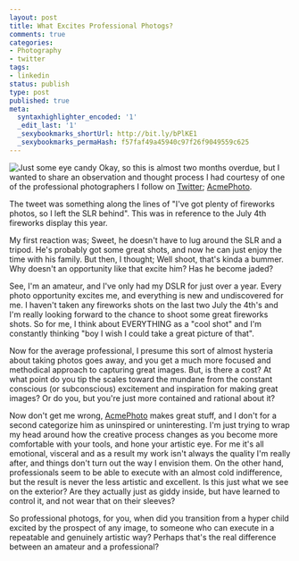 ```yaml
---
layout: post
title: What Excites Professional Photogs?
comments: true
categories:
- Photography
- twitter
tags:
- linkedin
status: publish
type: post
published: true
meta:
  syntaxhighlighter_encoded: '1'
  _edit_last: '1'
  _sexybookmarks_shortUrl: http://bit.ly/bPlKE1
  _sexybookmarks_permaHash: f57faf49a45940c97f26f9049559c625
---
```

<img src="http://farm3.static.flickr.com/2659/3756315543_22ba3d06b5.jpg" alt="Just some eye candy" class="alignright"/> Okay, so this is almost two months overdue, but I wanted to share an observation and thought process I had courtesy of one of the professional photographers I follow on <a href="http://twitter.com/rjgeyer">Twitter</a>; <a href="http://twitter.com/AcmePhoto">AcmePhoto</a>.  

The tweet was something along the lines of "I've got plenty of fireworks photos, so I left the SLR behind".  This was in reference to the July 4th fireworks display this year.

My first reaction was; Sweet, he doesn't have to lug around the SLR and a tripod.  He's probably got some great shots, and now he can just enjoy the time with his family.  But then, I thought;  Well shoot, that's kinda a bummer.  Why doesn't an opportunity like that excite him? Has he become jaded?

See, I'm an amateur, and I've only had my DSLR for just over a year.  Every photo opportunity excites me, and everything is new and undiscovered for me.  I haven't taken any fireworks shots on the last two July the 4th's and I'm really looking forward to the chance to shoot some great fireworks shots.  So for me, I think about EVERYTHING as a "cool shot" and I'm constantly thinking "boy I wish I could take a great picture of that".

Now for the average professional, I presume this sort of almost hysteria about taking photos goes away, and you get a much more focused and methodical approach to capturing great images.  But, is there a cost?  At what point do you tip the scales toward the mundane from the constant conscious (or subconscious) excitement and inspiration for making great images? Or do you, but you're just more contained and rational about it?

Now don't get me wrong, <a href="http://twitter.com/AcmePhoto">AcmePhoto</a> makes great stuff, and I don't for a second categorize him as uninspired or uninteresting.  I'm just trying to wrap my head around how the creative process changes as you become more comfortable with your tools, and hone your artistic eye.  For me it's all emotional, visceral and as a result my work isn't always the quality I'm really after, and things don't turn out the way I envision them.  On the other hand, professionals seem to be able to execute with an almost cold indifference, but the result is never the less artistic and excellent.  Is this just what we see on the exterior?  Are they actually just as giddy inside, but have learned to control it, and not wear that on their sleeves?

So professional photogs, for you, when did you transition from a hyper child excited by the prospect of any image, to someone who can execute in a repeatable and genuinely artistic way?  Perhaps that's the real difference between an amateur and a professional?

